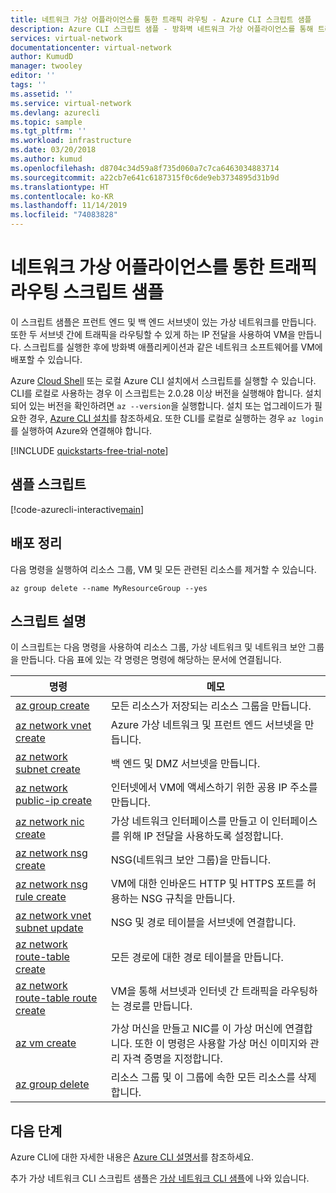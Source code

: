 ```yaml
---
title: 네트워크 가상 어플라이언스를 통한 트래픽 라우팅 - Azure CLI 스크립트 샘플
description: Azure CLI 스크립트 샘플 - 방화벽 네트워크 가상 어플라이언스를 통해 트래픽을 라우팅합니다.
services: virtual-network
documentationcenter: virtual-network
author: KumudD
manager: twooley
editor: ''
tags: ''
ms.assetid: ''
ms.service: virtual-network
ms.devlang: azurecli
ms.topic: sample
ms.tgt_pltfrm: ''
ms.workload: infrastructure
ms.date: 03/20/2018
ms.author: kumud
ms.openlocfilehash: d8704c34d59a8f735d060a7c7ca6463034883714
ms.sourcegitcommit: a22cb7e641c6187315f0c6de9eb3734895d31b9d
ms.translationtype: HT
ms.contentlocale: ko-KR
ms.lasthandoff: 11/14/2019
ms.locfileid: "74083828"
---
```

# <a name="route-traffic-through-a-network-virtual-appliance-script-sample"></a>네트워크 가상 어플라이언스를 통한 트래픽 라우팅 스크립트 샘플

이 스크립트 샘플은 프런트 엔드 및 백 엔드 서브넷이 있는 가상 네트워크를 만듭니다. 또한 두 서브넷 간에 트래픽을 라우팅할 수 있게 하는 IP 전달을 사용하여 VM을 만듭니다. 스크립트를 실행한 후에 방화벽 애플리케이션과 같은 네트워크 소프트웨어를 VM에 배포할 수 있습니다.

Azure [Cloud Shell](https://shell.azure.com/bash) 또는 로컬 Azure CLI 설치에서 스크립트를 실행할 수 있습니다. CLI를 로컬로 사용하는 경우 이 스크립트는 2.0.28 이상 버전을 실행해야 합니다. 설치되어 있는 버전을 확인하려면 `az --version`을 실행합니다. 설치 또는 업그레이드가 필요한 경우, [Azure CLI 설치](/cli/azure/install-azure-cli)를 참조하세요. 또한 CLI를 로컬로 실행하는 경우 `az login`를 실행하여 Azure와 연결해야 합니다.

[!INCLUDE [quickstarts-free-trial-note](../../../includes/quickstarts-free-trial-note.md)]


## <a name="sample-script"></a>샘플 스크립트

[!code-azurecli-interactive[main](../../../cli_scripts/virtual-network/route-traffic-through-nva/route-traffic-through-nva.sh "Route traffic through a network virtual appliance")]

## <a name="clean-up-deployment"></a>배포 정리 

다음 명령을 실행하여 리소스 그룹, VM 및 모든 관련된 리소스를 제거할 수 있습니다.

```azurecli
az group delete --name MyResourceGroup --yes
```

## <a name="script-explanation"></a>스크립트 설명

이 스크립트는 다음 명령을 사용하여 리소스 그룹, 가상 네트워크 및 네트워크 보안 그룹을 만듭니다. 다음 표에 있는 각 명령은 명령에 해당하는 문서에 연결됩니다.

| 명령 | 메모 |
|---|---|
| [az group create](/cli/azure/group) | 모든 리소스가 저장되는 리소스 그룹을 만듭니다. |
| [az network vnet create](/cli/azure/network/vnet) | Azure 가상 네트워크 및 프런트 엔드 서브넷을 만듭니다. |
| [az network subnet create](/cli/azure/network/vnet/subnet) | 백 엔드 및 DMZ 서브넷을 만듭니다. |
| [az network public-ip create](/cli/azure/network/public-ip) | 인터넷에서 VM에 액세스하기 위한 공용 IP 주소를 만듭니다. |
| [az network nic create](/cli/azure/network/nic) | 가상 네트워크 인터페이스를 만들고 이 인터페이스를 위해 IP 전달을 사용하도록 설정합니다. |
| [az network nsg create](/cli/azure/network/nsg) | NSG(네트워크 보안 그룹)을 만듭니다. |
| [az network nsg rule create](/cli/azure/network/nsg/rule) | VM에 대한 인바운드 HTTP 및 HTTPS 포트를 허용하는 NSG 규칙을 만듭니다. |
| [az network vnet subnet update](/cli/azure/network/vnet/subnet)| NSG 및 경로 테이블을 서브넷에 연결합니다. |
| [az network route-table create](/cli/azure/network/route-table#az-network-route-table-create)| 모든 경로에 대한 경로 테이블을 만듭니다. |
| [az network route-table route create](/cli/azure/network/route-table/route#az-network-route-table-route-create)| VM을 통해 서브넷과 인터넷 간 트래픽을 라우팅하는 경로를 만듭니다. |
| [az vm create](/cli/azure/vm) | 가상 머신을 만들고 NIC를 이 가상 머신에 연결합니다. 또한 이 명령은 사용할 가상 머신 이미지와 관리 자격 증명을 지정합니다. |
| [az group delete](/cli/azure/group) | 리소스 그룹 및 이 그룹에 속한 모든 리소스를 삭제합니다. |

## <a name="next-steps"></a>다음 단계

Azure CLI에 대한 자세한 내용은 [Azure CLI 설명서](/cli/azure)를 참조하세요.

추가 가상 네트워크 CLI 스크립트 샘플은 [가상 네트워크 CLI 샘플](../cli-samples.md)에 나와 있습니다.
